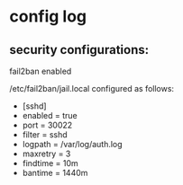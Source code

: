# config log

## security configurations:

fail2ban enabled
   
  /etc/fail2ban/jail.local configured as follows:
   
  * [sshd]
  * enabled = true
  * port = 30022
  * filter = sshd
  * logpath = /var/log/auth.log
  * maxretry = 3
  * findtime = 10m
  * bantime = 1440m
